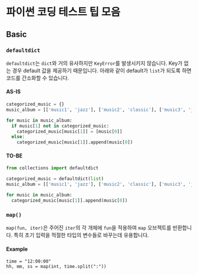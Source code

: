 # 파이썬 코딩 테스트 팁 모음
## Basic
### `defaultdict`
`defaultdict`는 `dict`와 거의 유사하지만 `KeyError`를 발생시키지 않습니다. Key가 없는 경우 default 값을 제공하기 때문입니다. 아래와 같이 default가 `list`가 되도록 하면 코드를 간소화할 수 있습니다.
#### AS-IS
```python
categorized_music = {}
music_album = [['music1', 'jazz'], ['music2', 'classic'], ['music3', 'jazz']]

for music in music_album:
  if music[1] not in categorized_music:
    categorized_music[music[1]] = [music[0]]
  else:
    categorized_music[music[1]].append(music[0])
```
#### TO-BE
```python
from collections import defaultdict

categorized_music = defaultdict(list)
music_album = [['music1', 'jazz'], ['music2', 'classic'], ['music3', 'jazz']]

for music in music_album:
  categorized_music[music[1]].append(music[0])
```

### `map()`
`map(fun, iter)`은 주어진 `iter`의 각 개체에 `fun`을 적용하여 `map` 오브젝트를 반환합니다.
특히 초기 입력을 적절한 타입의 변수들로 바꾸는데 유용합니다.

#### Example
```
time = "12:00:00"
hh, mm, ss = map(int, time.split(":"))
```
